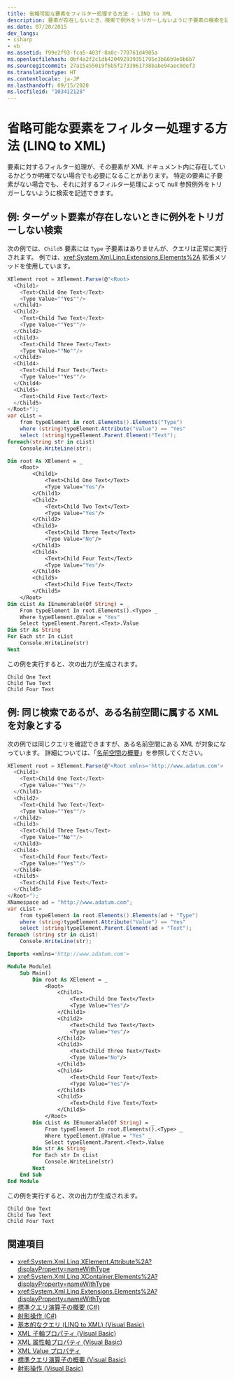 ```yaml
---
title: 省略可能な要素をフィルター処理する方法 - LINQ to XML
description: 要素が存在しないとき、検索で例外をトリガーしないように子要素の検索を記述できます。
ms.date: 07/20/2015
dev_langs:
- csharp
- vb
ms.assetid: f99e2f93-fca5-403f-8a0c-770761d4905a
ms.openlocfilehash: 0bf4a2f2c1db420492939351795e3b66b9e0b6b7
ms.sourcegitcommit: 27a15a55019f6b5f2733961738babe94aec0def3
ms.translationtype: HT
ms.contentlocale: ja-JP
ms.lasthandoff: 09/15/2020
ms.locfileid: "103412128"
---
```

# <a name="how-to-filter-on-an-optional-element-linq-to-xml"></a>省略可能な要素をフィルター処理する方法 (LINQ to XML)

要素に対するフィルター処理が、その要素が XML ドキュメント内に存在しているかどうか明確でない場合でも必要になることがあります。 特定の要素に子要素がない場合でも、それに対するフィルター処理によって null 参照例外をトリガーしないように検索を記述できます。

## <a name="example-search-that-doesnt-trigger-an-exception-when-the-target-element-doesnt-exist"></a>例: ターゲット要素が存在しないときに例外をトリガーしない検索

次の例では、`Child5` 要素には `Type` 子要素はありませんが、クエリは正常に実行されます。 例では、<xref:System.Xml.Linq.Extensions.Elements%2A> 拡張メソッドを使用しています。

```csharp
XElement root = XElement.Parse(@"<Root>
  <Child1>
    <Text>Child One Text</Text>
    <Type Value=""Yes""/>
  </Child1>
  <Child2>
    <Text>Child Two Text</Text>
    <Type Value=""Yes""/>
  </Child2>
  <Child3>
    <Text>Child Three Text</Text>
    <Type Value=""No""/>
  </Child3>
  <Child4>
    <Text>Child Four Text</Text>
    <Type Value=""Yes""/>
  </Child4>
  <Child5>
    <Text>Child Five Text</Text>
  </Child5>
</Root>");
var cList =
    from typeElement in root.Elements().Elements("Type")
    where (string)typeElement.Attribute("Value") == "Yes"
    select (string)typeElement.Parent.Element("Text");
foreach(string str in cList)
    Console.WriteLine(str);
```

```vb
Dim root As XElement = _
    <Root>
        <Child1>
            <Text>Child One Text</Text>
            <Type Value="Yes"/>
        </Child1>
        <Child2>
            <Text>Child Two Text</Text>
            <Type Value="Yes"/>
        </Child2>
        <Child3>
            <Text>Child Three Text</Text>
            <Type Value="No"/>
        </Child3>
        <Child4>
            <Text>Child Four Text</Text>
            <Type Value="Yes"/>
        </Child4>
        <Child5>
            <Text>Child Five Text</Text>
        </Child5>
    </Root>
Dim cList As IEnumerable(Of String) = _
    From typeElement In root.Elements().<Type> _
    Where typeElement.@Value = "Yes" _
    Select typeElement.Parent.<Text>.Value
Dim str As String
For Each str In cList
    Console.WriteLine(str)
Next
```

この例を実行すると、次の出力が生成されます。

```output
Child One Text
Child Two Text
Child Four Text
```

## <a name="example-same-search-but-for-xml-in-a-namespace"></a>例: 同じ検索であるが、ある名前空間に属する XML を対象とする

次の例では同じクエリを確認できますが、ある名前空間にある XML が対象になっています。 詳細については、「[名前空間の概要](namespaces-overview.md)」を参照してください。

```csharp
XElement root = XElement.Parse(@"<Root xmlns='http://www.adatum.com'>
  <Child1>
    <Text>Child One Text</Text>
    <Type Value=""Yes""/>
  </Child1>
  <Child2>
    <Text>Child Two Text</Text>
    <Type Value=""Yes""/>
  </Child2>
  <Child3>
    <Text>Child Three Text</Text>
    <Type Value=""No""/>
  </Child3>
  <Child4>
    <Text>Child Four Text</Text>
    <Type Value=""Yes""/>
  </Child4>
  <Child5>
    <Text>Child Five Text</Text>
  </Child5>
</Root>");
XNamespace ad = "http://www.adatum.com";
var cList =
    from typeElement in root.Elements().Elements(ad + "Type")
    where (string)typeElement.Attribute("Value") == "Yes"
    select (string)typeElement.Parent.Element(ad + "Text");
foreach (string str in cList)
    Console.WriteLine(str);
```

```vb
Imports <xmlns='http://www.adatum.com'>

Module Module1
    Sub Main()
        Dim root As XElement = _
            <Root>
                <Child1>
                    <Text>Child One Text</Text>
                    <Type Value="Yes"/>
                </Child1>
                <Child2>
                    <Text>Child Two Text</Text>
                    <Type Value="Yes"/>
                </Child2>
                <Child3>
                    <Text>Child Three Text</Text>
                    <Type Value="No"/>
                </Child3>
                <Child4>
                    <Text>Child Four Text</Text>
                    <Type Value="Yes"/>
                </Child4>
                <Child5>
                    <Text>Child Five Text</Text>
                </Child5>
            </Root>
        Dim cList As IEnumerable(Of String) = _
            From typeElement In root.Elements().<Type> _
            Where typeElement.@Value = "Yes" _
            Select typeElement.Parent.<Text>.Value
        Dim str As String
        For Each str In cList
            Console.WriteLine(str)
        Next
    End Sub
End Module
```

この例を実行すると、次の出力が生成されます。

```output
Child One Text
Child Two Text
Child Four Text
```

## <a name="see-also"></a>関連項目

- <xref:System.Xml.Linq.XElement.Attribute%2A?displayProperty=nameWithType>
- <xref:System.Xml.Linq.XContainer.Elements%2A?displayProperty=nameWithType>
- <xref:System.Xml.Linq.Extensions.Elements%2A?displayProperty=nameWithType>
- [標準クエリ演算子の概要 (C#)](../../csharp/programming-guide/concepts/linq/standard-query-operators-overview.md)
- [射影操作 (C#)](../../csharp/programming-guide/concepts/linq/projection-operations.md)
- [基本的なクエリ (LINQ to XML) (Visual Basic)](./find-element-specific-attribute.md)
- [XML 子軸プロパティ (Visual Basic)](../../visual-basic/language-reference/xml-axis/xml-child-axis-property.md)
- [XML 属性軸プロパティ (Visual Basic)](../../visual-basic/language-reference/xml-axis/xml-attribute-axis-property.md)
- [XML Value プロパティ](../../visual-basic/language-reference/xml-axis/xml-value-property.md)
- [標準クエリ演算子の概要 (Visual Basic)](../../visual-basic/programming-guide/concepts/linq/standard-query-operators-overview.md)
- [射影操作 (Visual Basic)](../../visual-basic/programming-guide/concepts/linq/projection-operations.md)
